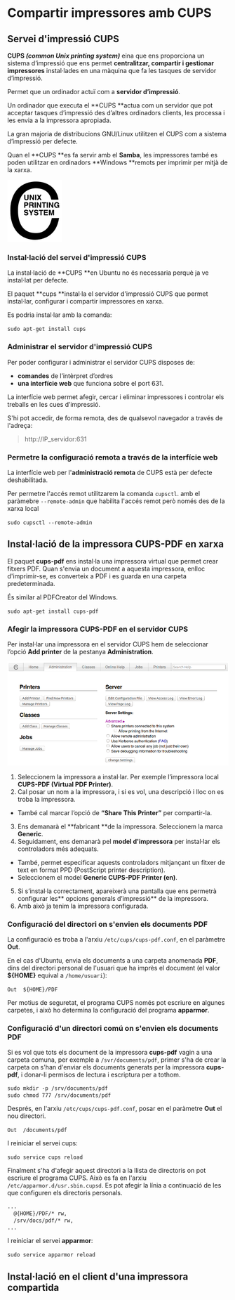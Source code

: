 # Compartir impressores amb CUPS

## Servei d'impressió CUPS

**CUPS _(common Unix printing system)_** eina que ens proporciona un sistema d’impressió que ens permet **centralitzar, compartir i gestionar impressores** instal·lades en una màquina que fa les tasques de servidor d’impressió.

Permet que un ordinador actuï com a **servidor d’impressió**.

Un ordinador que executa el **CUPS **actua com un servidor que pot acceptar tasques d’impressió des d’altres ordinadors clients, les processa i les envia a la impressora apropiada.

La gran majoria de distribucions GNU/Linux utilitzen el CUPS com a sistema d’impressió per defecte.

Quan el **CUPS **es fa servir amb el **Samba**, les impressores també es poden utilitzar en ordinadors **Windows **remots per imprimir per mitjà de la xarxa.

![](/assets/CUPSlogo.png)

### Instal·lació del servei d'impressió CUPS

La instal·lació de **CUPS **en Ubuntu no és necessaria perquè ja ve instal·lat per defecte. 

El paquet **cups **instal·la el servidor d'impressió CUPS que permet instal·lar, configurar i compartir impressores en xarxa. 

Es podria instal·lar amb la comanda:

`sudo apt-get install cups`

### Administrar el servidor d'impressió CUPS

Per poder configurar i administrar el servidor CUPS disposes de:
* **comandes** de l’intèrpret d’ordres
* **una interfície web** que funciona sobre el port 631.
  
La interfície web permet afegir, cercar i eliminar impressores i controlar els treballs en les cues d’impressió.

S'hi pot accedir, de forma remota, des de qualsevol navegador a través de l'adreça:
> http://IP_servidor:631

### Permetre la configuració remota a través de la interfície web

La interfície web per l'**administració remota** de CUPS està per defecte deshabilitada. 

Per permetre l'accés remot utilitzarem la comanda `cupsctl`.
amb el paràmebre `--remote-admin` que habilita l'accés remot però només des de la xarxa local

`sudo cupsctl --remote-admin`

## Instal·lació de la impressora CUPS-PDF en xarxa

El paquet **cups-pdf** ens instal·la una impressora virtual que permet crear fitxers PDF. Quan s'envia un document a aquesta impressora, enlloc d'imprimir-se, es converteix a PDF i es guarda en una carpeta predeterminada. 

És similar al PDFCreator del Windows.

`sudo apt-get install cups-pdf`

### Afegir la impressora CUPS-PDF en el servidor CUPS

Per instal·lar una impressora en el servidor CUPS hem de seleccionar l’opció **Add printer** de la pestanya **Administration**.

![](/assets/CUPSAdministration.png)

1. Seleccionem la impressora a instal·lar. Per exemple l’impressora local **CUPS-PDF (Virtual PDF Printer)**.
2. Cal posar un nom a la impressora, i si es vol, una descripció i lloc on es troba la impressora. 
  * També cal marcar l’opció de **“Share This Printer”** per compartir-la.
3. Ens demanarà el **fabricant **de la impressora. Seleccionem la marca **Generic**.
4. Seguidament, ens demanarà pel **model d'impressora** per instal·lar els controladors més adequats. 
  * També, permet especificar aquests controladors mitjançant un fitxer de text en format PPD (PostScript printer description).
  * Seleccionem el model **Generic CUPS-PDF Printer (en)**.
5. Si s’instal·la correctament, apareixerà una pantalla que ens permetrà configurar les** opcions generals d’impressió** de la impressora.
6. Amb això ja tenim la impressora configurada.

### Configuració del directori on s'envien els documents PDF

La configuració es troba a l'arxiu `/etc/cups/cups-pdf.conf`, en el paràmetre **Out**.

En el cas d'Ubuntu, envia els documents a una carpeta anomenada **PDF**, dins del directori personal de l'usuari que ha imprès el document (el valor **${HOME}** equival a `/home/usuari`):

`Out  ${HOME}/PDF`

Per motius de seguretat, el programa CUPS només pot escriure en algunes carpetes, i això ho determina la configuració del programa **apparmor**.

### Configuració d'un directori comú on s'envien els documents PDF

Si es vol que tots els document de la impressora **cups-pdf** vagin a una carpeta comuna, per exemple a `/svr/documents/pdf`, primer s'ha de crear la carpeta on s'han d'enviar els documents generats per la impressora **cups-pdf**, i donar-li permisos de lectura i escriptura per a tothom.

```
sudo mkdir -p /srv/documents/pdf
sudo chmod 777 /srv/documents/pdf
```

Després, en l'arxiu `/etc/cups/cups-pdf.conf`, posar en el paràmetre **Out** el nou directori.

`Out  /documents/pdf`

I reiniciar el servei cups:

`sudo service cups reload`

Finalment s'ha d'afegir aquest directori a la llista de directoris on pot escriure el programa CUPS.
Això es fa en l'arxiu `/etc/apparmor.d/usr.sbin.cupsd`.
Es pot afegir la línia a continuació de les que configuren els directoris personals.

```
...
  @{HOME}/PDF/* rw,
  /srv/docs/pdf/* rw,
...
```

I reiniciar el servei **apparmor**:

`sudo service apparmor reload`

## Instal·lació en el client d'una impressora compartida



